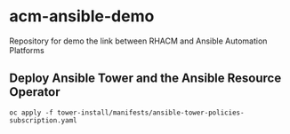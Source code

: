 # acm-ansible-demo
Repository for demo the link between RHACM and Ansible Automation Platforms

## Deploy Ansible Tower and the Ansible Resource Operator

```
oc apply -f tower-install/manifests/ansible-tower-policies-subscription.yaml
```


